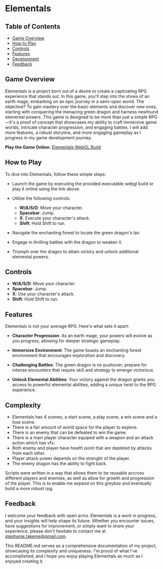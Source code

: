 # Elementals

## Table of Contents

- [Game Overview](#game-overview)
- [How to Play](#how-to-play)
- [Controls](#controls)
- [Features](#features)
- [Development](#development)
- [Feedback](#feedback)

## Game Overview

Elementals is a project born out of a desire to create a captivating RPG experience that stands out. In this game, you'll step into the shoes of an earth mage, embarking on an epic journey in a semi-open world. The objective? To gain mastery over the basic elements and discover new ones, starting with conquering the menacing green dragon and harness newfound elemental powers. This game is designed to be more than just a simple RPG—it's a proof of concept that showcases my ability to craft immersive game worlds, intricate character progression, and engaging battles. I will add more features, a robust storyline, and more engaging gameplay as I progress in my game development journey.

**Play the Game Online:** [Elementals WebGL Build](https://play.unity.com/mg/other/webgl-builds-369289)

## How to Play

To dive into Elementals, follow these simple steps:

- Launch the game by executing the provided executable webgl build or play it online using the link above.
- Utilize the following controls:
  - **W/A/S/D**: Move your character.
  - **Spacebar**: Jump.
  - **X**: Execute your character's attack.
  - **Shift**: Hold Shift to run.

- Navigate the enchanting forest to locate the green dragon's lair.
- Engage in thrilling battles with the dragon to weaken it.
- Triumph over the dragon to attain victory and unlock additional elemental powers.

## Controls

- **W/A/S/D**: Move your character.
- **Spacebar**: Jump.
- **X**: Use your character's attack.
- **Shift**: Hold Shift to run.

## Features

Elementals is not your average RPG. Here's what sets it apart:

- **Character Progression**: As an earth mage, your powers will evolve as you progress, allowing for deeper strategic gameplay.

- **Immersive Environment**: The game boasts an enchanting forest environment that encourages exploration and discovery.

- **Challenging Battles**: The green dragon is no pushover; prepare for intense encounters that require skill and strategy to emerge victorious.

- **Unlock Elemental Abilities**: Your victory against the dragon grants you access to powerful elemental abilities, adding a unique twist to the RPG experience.


## Complexity

- Elementals has 4 scenes, a start scene, a play scene, a win scene and a lose scene.
- There is a fair amount of world space for the player to explore.
- There is an enemy that can be defeated to win the game.
- There is a main player character equiped with a weapon and an attack action which has vfx.
- Both enemy and player have health point that are depleted by attacks from each other.
- Player attack power depends on the strenght of the player.
- The enemy dragon has the ability to fight back.

Scripts were written in a way that allows them to be reusable accross different players and enemies, as well as allow for growth and progression of the player. This is to enable me expand on this greybox and eventually build a more robust rpg.


## Feedback

I welcome your feedback with open arms. Elementals is a work in progress, and your insights will help shape its future. Whether you encounter issues, have suggestions for improvement, or simply want to share your experience, please don't hesitate to contact me at stephanie.takeme@gmail.com.

This README.md serves as a comprehensive documentation of my project, showcasing its complexity and uniqueness. I'm proud of what I've accomplished, and I hope you enjoy playing Elementals as much as I enjoyed creating it.
